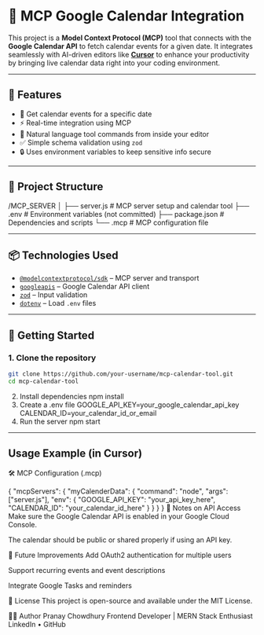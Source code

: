 # 📅 MCP Google Calendar Integration

This project is a **Model Context Protocol (MCP)** tool that connects with the **Google Calendar API** to fetch calendar events for a given date. It integrates seamlessly with AI-driven editors like **[Cursor](https://www.cursor.so/)** to enhance your productivity by bringing live calendar data right into your coding environment.

---

## 🔧 Features

- 📆 Get calendar events for a specific date
- ⚡ Real-time integration using MCP
- 🧠 Natural language tool commands from inside your editor
- ✅ Simple schema validation using `zod`
- 🔒 Uses environment variables to keep sensitive info secure

---

## 📁 Project Structure

/MCP_SERVER
│
├── server.js # MCP server setup and calendar tool
├── .env # Environment variables (not committed)
├── package.json # Dependencies and scripts
└── .mcp # MCP configuration file

---

## 📦 Technologies Used

- [`@modelcontextprotocol/sdk`](https://www.npmjs.com/package/@modelcontextprotocol/sdk) – MCP server and transport
- [`googleapis`](https://www.npmjs.com/package/googleapis) – Google Calendar API client
- [`zod`](https://www.npmjs.com/package/zod) – Input validation
- [`dotenv`](https://www.npmjs.com/package/dotenv) – Load `.env` files

---

## 🚀 Getting Started

### 1. Clone the repository

```bash
git clone https://github.com/your-username/mcp-calendar-tool.git
cd mcp-calendar-tool

```
2. Install dependencies
npm install
3. Create a .env file
GOOGLE_API_KEY=your_google_calendar_api_key
CALENDAR_ID=your_calendar_id_or_email
4. Run the server
npm start
------------
## Usage Example (in Cursor)

🛠 MCP Configuration (.mcp)

{
  "mcpServers": {
    "myCalenderData": {
      "command": "node",
      "args": ["server.js"],
      "env": {
        "GOOGLE_API_KEY": "your_api_key_here",
        "CALENDAR_ID": "your_calendar_id_here"
      }
    }
  }
}
🔐 Notes on API Access
Make sure the Google Calendar API is enabled in your Google Cloud Console.

The calendar should be public or shared properly if using an API key.

🧭 Future Improvements
Add OAuth2 authentication for multiple users

Support recurring events and event descriptions

Integrate Google Tasks and reminders

📄 License
This project is open-source and available under the MIT License.

🙋‍♂️ Author
Pranay Chowdhury
Frontend Developer | MERN Stack Enthusiast
LinkedIn • GitHub

